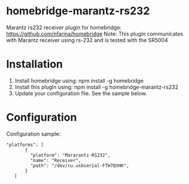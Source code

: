 # homebridge-marantz-rs232
Marantz rs232 receiver plugin for homebridge: https://github.com/nfarina/homebridge
Note: This plugin communicates with Marantz receiver using rs-232 and is tested with the SR5004

# Installation

1. Install homebridge using: npm install -g homebridge
2. Install this plugin using: npm install -g homebridge-marantz-rs232
3. Update your configuration file. See the sample below.

# Configuration

Configuration sample:

 ```
"platforms": [
        {
          "platform": "Mararantz-RS232",
          "name": "Receiver",
          "path": "/dev/cu.usbserial-FTH7QVHK",
        }   
    ]

```

